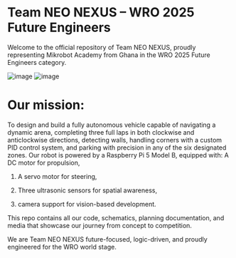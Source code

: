 Team NEO NEXUS – WRO 2025 Future Engineers
===========================================
Welcome to the official repository of Team NEO NEXUS, proudly representing Mikrobot Academy from Ghana in the WRO 2025 Future Engineers category.

![image](https://github.com/user-attachments/assets/aaf8859e-a785-4ffc-8ddb-c9662de4f2f8)                   ![image](https://github.com/user-attachments/assets/8abd6526-0eed-4adb-95cb-b1cffd24fcd1)

Our mission:
============
To design and build a fully autonomous vehicle capable of navigating a dynamic arena, completing three full laps in both clockwise and anticlockwise directions, detecting walls, handling corners with a custom PID control system, and parking with precision in any of the six designated zones.
Our robot is powered by a Raspberry Pi 5 Model B, equipped with:
A DC motor for propulsion,

1. A servo motor for steering,

2. Three ultrasonic sensors for spatial awareness,

3. camera support for vision-based development.


This repo contains all our code, schematics, planning documentation, and media that showcase our journey from concept to competition.

We are Team NEO NEXUS future-focused, logic-driven, and proudly engineered for the WRO world stage.

